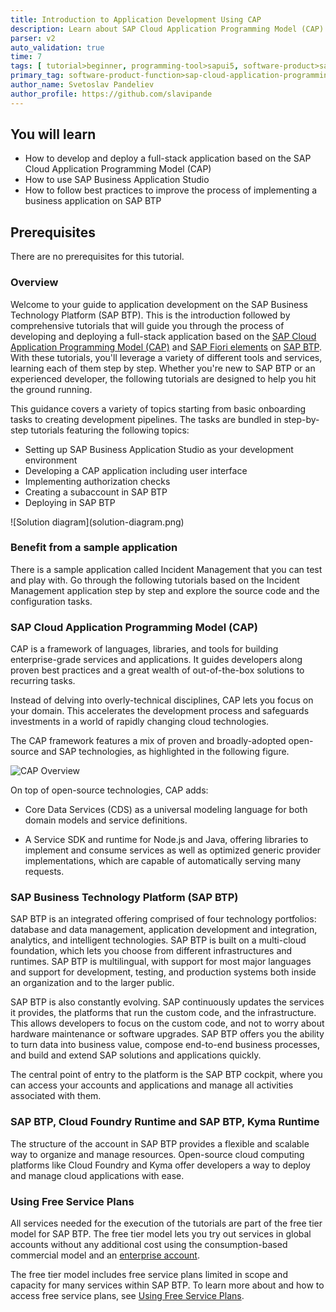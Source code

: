 ```yaml
---
title: Introduction to Application Development Using CAP
description: Learn about SAP Cloud Application Programming Model (CAP) and application development on SAP Business Technology Platform (BTP).
parser: v2
auto_validation: true
time: 7
tags: [ tutorial>beginner, programming-tool>sapui5, software-product>sap-business-technology-platform, software-product>sap-fiori, software-product-function>sap-cloud-application-programming-model]
primary_tag: software-product-function>sap-cloud-application-programming-model
author_name: Svetoslav Pandeliev
author_profile: https://github.com/slavipande
---
```


## You will learn

- How to develop and deploy a full-stack application based on the SAP Cloud Application Programming Model (CAP)
- How to use SAP Business Application Studio
- How to follow best practices to improve the process of implementing a business application on SAP BTP

## Prerequisites

There are no prerequisites for this tutorial.

### Overview

Welcome to your guide to application development on the SAP Business Technology Platform (SAP BTP). This is the introduction followed by comprehensive tutorials that will guide you through the process of developing and deploying a full-stack application based on the [SAP Cloud Application Programming Model (CAP)](https://cap.cloud.sap/docs/) and [SAP Fiori elements](https://sapui5.hana.ondemand.com/sdk/#/topic/03265b0408e2432c9571d6b3feb6b1fd) on [SAP BTP](https://developers.sap.com/tutorials/cp-explore-cloud-platform.html). With these tutorials, you'll leverage a variety of different tools and services, learning each of them step by step. Whether you're new to SAP BTP or an experienced developer, the following tutorials are designed to help you hit the ground running.

This guidance covers a variety of topics starting from basic onboarding tasks to creating development pipelines. The tasks are bundled in step-by-step tutorials featuring the following topics:

- Setting up SAP Business Application Studio as your development environment
- Developing a CAP application including user interface
- Implementing authorization checks
- Creating a subaccount in SAP BTP
- Deploying in SAP BTP

<!-- border; size:540px --> ![Solution diagram](solution-diagram.png)

### Benefit from a sample application

There is a sample application called Incident Management that you can test and play with. Go through the following tutorials based on the Incident Management application step by step and explore the source code and the configuration tasks.

### SAP Cloud Application Programming Model (CAP)

CAP is a framework of languages, libraries, and tools for building enterprise-grade services and applications. It guides developers along proven best practices and a great wealth of out-of-the-box solutions to recurring tasks.

Instead of delving into overly-technical disciplines, CAP lets you focus on your domain. This accelerates the development process and safeguards investments in a world of rapidly changing cloud technologies.

The CAP framework features a mix of proven and broadly-adopted open-source and SAP technologies, as highlighted in the following figure.

![CAP Overview](cap_overview.png)

On top of open-source technologies, CAP adds:

- Core Data Services (CDS) as a universal modeling language for both domain models and service definitions.

- A Service SDK and runtime for Node.js and Java, offering libraries to implement and consume services as well as optimized generic provider implementations, which are capable of automatically serving many requests.

### SAP Business Technology Platform (SAP BTP)

SAP BTP is an integrated offering comprised of four technology portfolios: database and data management, application development and integration, analytics, and intelligent technologies. SAP BTP is built on a multi-cloud foundation, which lets you choose from different infrastructures and runtimes. SAP BTP is multilingual, with support for most major languages and support for development, testing, and production systems both inside an organization and to the larger public.

SAP BTP is also constantly evolving. SAP continuously updates the services it provides, the platforms that run the custom code, and the infrastructure. This allows developers to focus on the custom code, and not to worry about hardware maintenance or software upgrades. SAP BTP offers you the ability to turn data into business value, compose end-to-end business processes, and build and extend SAP solutions and applications quickly.

The central point of entry to the platform is the SAP BTP cockpit, where you can access your accounts and applications and manage all activities associated with them.

### SAP BTP, Cloud Foundry Runtime and SAP BTP, Kyma Runtime

The structure of the account in SAP BTP provides a flexible and scalable way to organize and manage resources. Open-source cloud computing platforms like Cloud Foundry and Kyma offer developers a way to deploy and manage cloud applications with ease.

<!--
These tutorials provide instructions for deploying your CAP application to both SAP BTP, Cloud Foundry runtime and SAP BTP, Kyma runtime.

For a thorough comparison and analysis of differences between the Cloud Foundry runtime and the Kyma runtime, see:

- [A Beginner’s Journey to Cloud Computing: SAP BTP, Cloud Foundry and Kyma Demystified](https://blogs.sap.com/2023/03/03/a-beginners-journey-to-cloud-computing-sap-btp-cloud-foundry-and-kyma-demystified./)
- [Developing an Application on SAP BTP Cloud Foundry Runtime and SAP BTP Kyma Runtime: A Comparative Analysis](https://blogs.sap.com/2023/04/28/developing-an-application-on-sap-cloud-foundry-runtime-and-sap-kyma-runtime-a-comparative-analysis/)
-->

### Using Free Service Plans

All services needed for the execution of the tutorials are part of the free tier model for SAP BTP. The free tier model lets you try out services in global accounts without any additional cost using the consumption-based commercial model and an [enterprise account](https://help.sap.com/docs/btp/sap-business-technology-platform/enterprise-accounts).

The free tier model includes free service plans limited in scope and capacity for many services within SAP BTP. To learn more about and how to access free service plans, see [Using Free Service Plans](https://help.sap.com/docs/btp/sap-business-technology-platform/using-free-service-plans).
